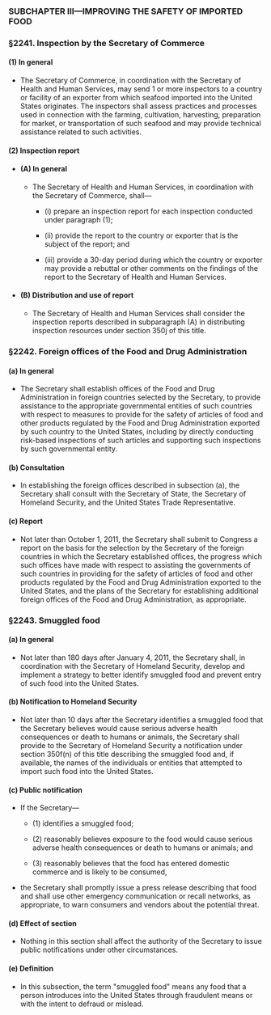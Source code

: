 ### SUBCHAPTER III—IMPROVING THE SAFETY OF IMPORTED FOOD

### §2241. Inspection by the Secretary of Commerce
#### (1) In general
* The Secretary of Commerce, in coordination with the Secretary of Health and Human Services, may send 1 or more inspectors to a country or facility of an exporter from which seafood imported into the United States originates. The inspectors shall assess practices and processes used in connection with the farming, cultivation, harvesting, preparation for market, or transportation of such seafood and may provide technical assistance related to such activities.

#### (2) Inspection report
* #### (A) In general
  * The Secretary of Health and Human Services, in coordination with the Secretary of Commerce, shall—

    * (i) prepare an inspection report for each inspection conducted under paragraph (1);

    * (ii) provide the report to the country or exporter that is the subject of the report; and

    * (iii) provide a 30-day period during which the country or exporter may provide a rebuttal or other comments on the findings of the report to the Secretary of Health and Human Services.

* #### (B) Distribution and use of report
  * The Secretary of Health and Human Services shall consider the inspection reports described in subparagraph (A) in distributing inspection resources under section 350j of this title.

### §2242. Foreign offices of the Food and Drug Administration
#### (a) In general
* The Secretary shall establish offices of the Food and Drug Administration in foreign countries selected by the Secretary, to provide assistance to the appropriate governmental entities of such countries with respect to measures to provide for the safety of articles of food and other products regulated by the Food and Drug Administration exported by such country to the United States, including by directly conducting risk-based inspections of such articles and supporting such inspections by such governmental entity.

#### (b) Consultation
* In establishing the foreign offices described in subsection (a), the Secretary shall consult with the Secretary of State, the Secretary of Homeland Security, and the United States Trade Representative.

#### (c) Report
* Not later than October 1, 2011, the Secretary shall submit to Congress a report on the basis for the selection by the Secretary of the foreign countries in which the Secretary established offices, the progress which such offices have made with respect to assisting the governments of such countries in providing for the safety of articles of food and other products regulated by the Food and Drug Administration exported to the United States, and the plans of the Secretary for establishing additional foreign offices of the Food and Drug Administration, as appropriate.

### §2243. Smuggled food
#### (a) In general
* Not later than 180 days after January 4, 2011, the Secretary shall, in coordination with the Secretary of Homeland Security, develop and implement a strategy to better identify smuggled food and prevent entry of such food into the United States.

#### (b) Notification to Homeland Security
* Not later than 10 days after the Secretary identifies a smuggled food that the Secretary believes would cause serious adverse health consequences or death to humans or animals, the Secretary shall provide to the Secretary of Homeland Security a notification under section 350f(n) of this title describing the smuggled food and, if available, the names of the individuals or entities that attempted to import such food into the United States.

#### (c) Public notification
* If the Secretary—

  * (1) identifies a smuggled food;

  * (2) reasonably believes exposure to the food would cause serious adverse health consequences or death to humans or animals; and

  * (3) reasonably believes that the food has entered domestic commerce and is likely to be consumed,


* the Secretary shall promptly issue a press release describing that food and shall use other emergency communication or recall networks, as appropriate, to warn consumers and vendors about the potential threat.

#### (d) Effect of section
* Nothing in this section shall affect the authority of the Secretary to issue public notifications under other circumstances.

#### (e) Definition
* In this subsection, the term "smuggled food" means any food that a person introduces into the United States through fraudulent means or with the intent to defraud or mislead.